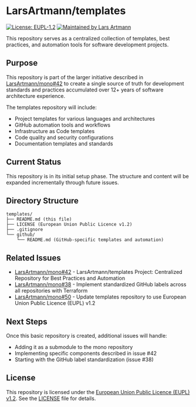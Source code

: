 # LarsArtmann/templates

[![License: EUPL-1.2](https://img.shields.io/badge/License-EUPL--1.2-blue.svg)](https://joinup.ec.europa.eu/software/page/eupl)
[![Maintained by Lars Artmann](https://img.shields.io/badge/Maintained%20by-Lars%20Artmann-brightgreen)](https://lars.software)

This repository serves as a centralized collection of templates, best practices, and automation tools for software development projects.

## Purpose

This repository is part of the larger initiative described in [LarsArtmann/mono#42](https://github.com/LarsArtmann/mono/issues/42) to create a single source of truth for development standards and practices accumulated over 12+ years of software architecture experience.

The templates repository will include:
- Project templates for various languages and architectures
- GitHub automation tools and workflows
- Infrastructure as Code templates
- Code quality and security configurations
- Documentation templates and standards

## Current Status

This repository is in its initial setup phase. The structure and content will be expanded incrementally through future issues.

## Directory Structure

```
templates/
├── README.md (this file)
├── LICENSE (European Union Public Licence v1.2)
├── .gitignore
└── github/
    └── README.md (GitHub-specific templates and automation)
```

## Related Issues

- [LarsArtmann/mono#42](https://github.com/LarsArtmann/mono/issues/42) - LarsArtmann/templates Project: Centralized Repository for Best Practices and Automation
- [LarsArtmann/mono#38](https://github.com/LarsArtmann/mono/issues/38) - Implement standardized GitHub labels across all repositories with Terraform
- [LarsArtmann/mono#50](https://github.com/LarsArtmann/mono/issues/50) - Update templates repository to use European Union Public Licence (EUPL) v1.2

## Next Steps

Once this basic repository is created, additional issues will handle:
- Adding it as a submodule to the mono repository
- Implementing specific components described in issue #42
- Starting with the GitHub label standardization (issue #38)

## License

This repository is licensed under the [European Union Public Licence (EUPL) v1.2](https://joinup.ec.europa.eu/software/page/eupl). See the [LICENSE](LICENSE) file for details.

